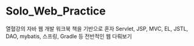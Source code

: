 # Solo_Web_Practice

열혈강의 자바 웹 개발 워크북 책을 기반으로
혼자 Servlet, JSP, MVC, EL, JSTL, DAO, mybatis, 스프링, Gradle 등 전반적인 웹 다뤄보기

